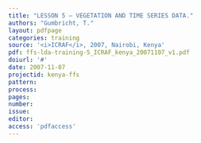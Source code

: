 ```yaml
---
title: "LESSON 5 – VEGETATION AND TIME SERIES DATA."
authors: "Gumbricht, T."
layout: pdfpage
categories: training
source: '<i>ICRAF</i>, 2007, Nairobi, Kenya'
pdf: ffs-lda-training-5_ICRAF_kenya_20071107_v1.pdf
doiurl: '#'
date: 2007-11-07
projectid: kenya-ffs
pattern:
process:
pages:
number:
issue:
editor:
access: 'pdfaccess'
---
```

